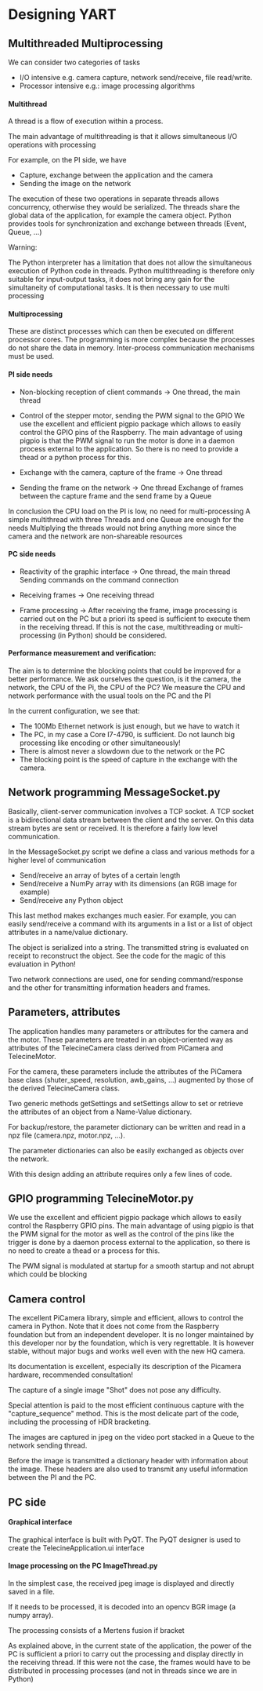 # Designing YART

## Multithreaded Multiprocessing

We can consider two categories of tasks

- I/O intensive e.g. camera capture, network send/receive, file read/write.
- Processor intensive e.g.: image processing algorithms

#### Multithread 

A thread is a flow of execution within a process.

The main advantage of multithreading is that it allows simultaneous I/O operations with processing

For example, on the PI side, we have

- Capture, exchange between the application and the camera
- Sending the image on the network

The execution of these two operations in separate threads allows concurrency, otherwise they would be serialized. The threads share the global data of the application, for example the camera object. Python provides tools for synchronization and exchange between threads (Event, Queue, ...)

Warning:

The Python interpreter has a limitation that does not allow the simultaneous execution of Python code in threads. Python multithreading is therefore only suitable for input-output tasks, it does not bring any gain for the simultaneity of computational tasks. It is then necessary to use multi processing

#### Multiprocessing

These are distinct processes which can then be executed on different processor cores.
The programming is more complex because the processes do not share the data in memory.
Inter-process communication mechanisms must be used.

#### PI side needs

- Non-blocking reception of client commands -> One thread, the main thread

- Control of the stepper motor, sending the PWM signal to the GPIO 
  We use the excellent and efficient pigpio package which allows to easily control the GPIO pins of the Raspberry.
  The main advantage of using pigpio is that the PWM signal to run the motor is done in a daemon process external to the application. So there is no need to provide a thead or a python process for this.

- Exchange with the camera, capture of the frame -> One thread

- Sending the frame on the network -> One thread
  Exchange of frames between the capture frame and the send frame by a Queue

In conclusion the CPU load on the PI is low, no need for multi-processing
A simple multithread with three Threads and one Queue are enough for the needs
Multiplying the threads would not bring anything more since the camera and the network are non-shareable resources

#### PC side needs

- Reactivity of the graphic interface -> One thread, the main thread
  Sending commands on the command connection

- Receiving frames -> One receiving thread
- Frame processing -> After receiving the frame, image processing is carried out on the PC but a priori its speed is sufficient to execute them in the receiving thread. If this is not the case, multithreading or multi-processing (in Python) should be considered.

#### Performance measurement and verification:

The aim is to determine the blocking points that could be improved for a better performance. We ask ourselves the question, is it the camera, the network, the CPU of the Pi, the CPU of the PC? We measure the CPU and network performance with the usual tools on the PC and the PI

In the current configuration, we see that:

- The 100Mb Ethernet network is just enough, but we have to watch it
- The PC, in my case a Core I7-4790, is sufficient. Do not launch big processing like encoding or other simultaneously!
- There is almost never a slowdown due to the network or the PC 
- The blocking point is the speed of capture in the exchange with the camera.



## Network programming MessageSocket.py

Basically, client-server communication involves a TCP socket. A TCP socket is a bidirectional data stream between the client and the server. On this data stream bytes are sent or received. It is therefore a fairly low level communication.

In the MessageSocket.py script we define a class and various methods for a higher level of communication

- Send/receive an array of bytes of a certain length
- Send/receive a NumPy array with its dimensions (an RGB image for example)
- Send/receive any Python object 

This last method makes exchanges much easier. For example, you can easily send/receive a command with its arguments in a list or a list of object attributes in a name/value dictionary.

The object is serialized into a string. The transmitted string is evaluated on receipt to reconstruct the object. See the code for the magic of this evaluation in Python!

Two network connections are used, one for sending command/response and the other for transmitting information headers and frames.

## Parameters, attributes

The application handles many parameters or attributes for the camera and the motor. These parameters are treated in an object-oriented way as attributes of the TelecineCamera class derived from PiCamera and TelecineMotor.

For the camera, these parameters include the attributes of the PiCamera base class (shuter_speed, resolution, awb_gains, ...) augmented by those of the derived TelecineCamera class.

Two generic methods getSettings and setSettings allow to set or retrieve the attributes of an object from a Name-Value dictionary.

For backup/restore, the parameter dictionary can be written and read in a npz file (camera.npz, motor.npz, ...).

The parameter dictionaries can also be easily exchanged as objects over the network.

With this design adding an attribute requires only a few lines of code.

## GPIO programming TelecineMotor.py

We use the excellent and efficient pigpio package which allows to easily control the Raspberry GPIO pins.
The main advantage of using pigpio is that the PWM signal for the motor as well as the control of the pins like the trigger is done by a daemon process external to the application, so there is no need to create a thead or a process for this.

The PWM signal is modulated at startup for a smooth startup and not abrupt which could be blocking

## Camera control  

The excellent PiCamera library, simple and efficient, allows to control the camera in Python. Note that it does not come from the Raspberry foundation but from an independent developer. It is no longer maintained by this developer nor by the foundation, which is very regrettable. It is however stable, without major bugs and works well even with the new HQ camera.

Its documentation is excellent, especially its description of the Picamera hardware, recommended consultation!

The capture of a single image "Shot" does not pose any difficulty.

Special attention is paid to the most efficient continuous capture with the "capture_sequence" method. This is the most delicate part of the code, including the processing of HDR bracketing.

The images are captured in jpeg on the video port stacked in a Queue to the network sending thread.

Before the image is transmitted a dictionary header with information about the image. These headers are also used to transmit any useful information between the PI and the PC.



## PC side

#### Graphical interface

The graphical interface is built with PyQT. The PyQT designer is used to create the TelecineApplication.ui interface

#### Image processing on the PC ImageThread.py

In the simplest case, the received jpeg image is displayed and directly saved in a file.

If it needs to be processed, it is decoded into an opencv BGR image (a numpy array).

The processing consists of a Mertens fusion if bracket

As explained above, in the current state of the application, the power of the PC is sufficient a priori to carry out the processing and display directly in the receiving thread.  If this were not the case, the frames would have to be distributed in processing processes (and not in threads since we are in Python)